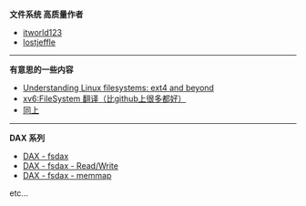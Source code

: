 **文件系统 高质量作者**
* [itworld123](https://www.zhihu.com/people/zhang-shu-zhu-69)
* [lostjeffle](https://lostjeffle.bitcron.com/)
---
**有意思的一些内容**
* [Understanding Linux filesystems: ext4 and beyond](https://opensource.com/article/18/4/ext4-filesystem)
* [xv6:FileSystem 翻译（比github上很多都好）](https://zhuanlan.zhihu.com/p/353830885)
* [同上](https://zhuanlan.zhihu.com/p/356030867)
---
**DAX 系列**
* [DAX - fsdax](https://lostjeffle.bitcron.com/post/blog/mweb/docs/16018006548876)
* [DAX - fsdax - Read/Write](https://lostjeffle.bitcron.com/post/blog/mweb/docs/16359055244948)
* [DAX - fsdax - memmap](https://lostjeffle.bitcron.com/post/blog/mweb/docs/16361021573620)


etc...
